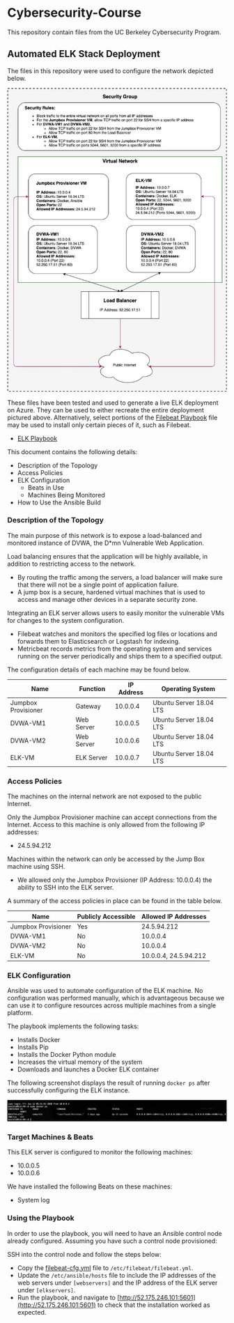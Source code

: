 # Cybersecurity-Course

This repository contain files from the UC Berkeley Cybersecurity Program.

## Automated ELK Stack Deployment

The files in this repository were used to configure the network depicted below.

![ELK Network Diagram](Diagrams/ELK-Network-Diagram.jpg)

These files have been tested and used to generate a live ELK deployment on Azure. They can be used to either recreate the entire deployment pictured above. Alternatively, select portions of the [Filebeat Playbook](Ansible/filebeat-playbook.yml) file may be used to install only certain pieces of it, such as Filebeat.

- [ELK Playbook](Ansible/install-elk.yml)

This document contains the following details:

- Description of the Topology
- Access Policies
- ELK Configuration
  - Beats in Use
  - Machines Being Monitored
- How to Use the Ansible Build

### Description of the Topology

The main purpose of this network is to expose a load-balanced and monitored instance of DVWA, the D*mn Vulnerable Web Application.

Load balancing ensures that the application will be highly available, in addition to restricting access to the network.

- By routing the traffic among the servers, a load balancer will make sure that there will not be a single point of application failure.
- A jump box is a secure, hardened virtual machines that is used to access and manage other devices in a separate security zone.

Integrating an ELK server allows users to easily monitor the vulnerable VMs for changes to the system configuration.

- Filebeat watches and monitors the specified log files or locations and forwards them to Elasticsearch or Logstash for indexing.
- Metricbeat records metrics from the operating system and services running on the server periodically and ships them to a specified output.

The configuration details of each machine may be found below.

| Name                | Function   | IP Address | Operating System        |
|---------------------|------------|------------|-------------------------|
| Jumpbox Provisioner | Gateway    | 10.0.0.4   | Ubuntu Server 18.04 LTS |
| DVWA-VM1            | Web Server | 10.0.0.5   | Ubuntu Server 18.04 LTS |
| DVWA-VM2            | Web Server | 10.0.0.6   | Ubuntu Server 18.04 LTS |
| ELK-VM              | ELK Server | 10.0.0.7   | Ubuntu Server 18.04 LTS |

### Access Policies

The machines on the internal network are not exposed to the public Internet.

Only the Jumpbox Provisioner machine can accept connections from the Internet. Access to this machine is only allowed from the following IP addresses:

- 24.5.94.212

Machines within the network can only be accessed by the Jump Box machine using SSH.

- We allowed only the Jumpbox Provisioner (IP Address: 10.0.0.4) the ability to SSH into the ELK server.

A summary of the access policies in place can be found in the table below.

| Name                | Publicly Accessible | Allowed IP Addresses  |
|---------------------|---------------------|-----------------------|
| Jumpbox Provisioner | Yes                 | 24.5.94.212           |
| DVWA-VM1            | No                  | 10.0.0.4              |
| DVWA-VM2            | No                  | 10.0.0.4              |
| ELK-VM              | No                  | 10.0.0.4, 24.5.94.212 |

### ELK Configuration

Ansible was used to automate configuration of the ELK machine. No configuration was performed manually, which is advantageous because we can use it to configure resources across multiple machines from a single platform.

The playbook implements the following tasks:

- Installs Docker
- Installs Pip
- Installs the Docker Python module
- Increases the virtual memory of the system
- Downloads and launches a Docker ELK container

The following screenshot displays the result of running `docker ps` after successfully configuring the ELK instance.

![Screenshot of docker ps output](Images/docker-ps-screenshot.jpg)

### Target Machines & Beats

This ELK server is configured to monitor the following machines:

- 10.0.0.5
- 10.0.0.6

We have installed the following Beats on these machines:

- System log

### Using the Playbook

In order to use the playbook, you will need to have an Ansible control node already configured. Assuming you have such a control node provisioned:

SSH into the control node and follow the steps below:

- Copy the [filebeat-cfg.yml](Ansible/filebeat-cfg.yml) file to `/etc/filebeat/filebeat.yml`.
- Update the `/etc/ansible/hosts` file to include the IP addresses of the web servers under `[webservers]` and the IP address of the ELK server under `[elkservers]`.
- Run the playbook, and navigate to [http://52.175.246.101:5601](http://52.175.246.101:5601) to check that the installation worked as expected.
